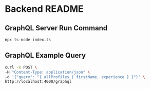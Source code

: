 # Backend README

## GraphQL Server Run Command
`npx ts-node index.ts`

## GraphQL Example Query

```bash
curl -X POST \
-H "Content-Type: application/json" \
-d '{"query": "{ allProfiles { firstName, experience } }"}' \
http://localhost:4000/graphql
```